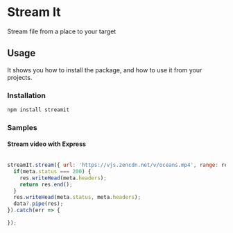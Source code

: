 # Stream It

Stream file from a place to your target

## Usage

It shows you how to install the package, and how to use it from your projects.

### Installation

```bash
npm install streamit
```

### Samples

#### Stream video with Express

```javascript

streamIt.stream({ url: 'https://vjs.zencdn.net/v/oceans.mp4', range: req.headers.range, method: req.method }, (data, meta) => {
  if(meta.status === 200) {
    res.writeHead(meta.headers);
    return res.end();
  }
  res.writeHead(meta.status, meta.headers);
  data?.pipe(res);
}).catch(err => {

});

```
